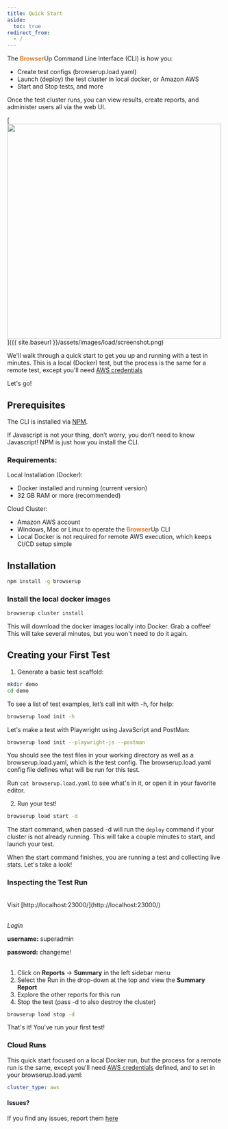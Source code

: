 ```yaml
---
title: Quick Start
aside:
  toc: true
redirect_from:
  - /
---
```


The <span style="font-weight: bold; color: #de792b;">Browser</span><span style="font-weight: bold; color: #6e6e6e;">Up</span> Command Line Interface (CLI)
is how you:

* Create test configs (browserup.load.yaml)
* Launch (deploy) the test cluster in local docker, or Amazon AWS
* Start and Stop tests, and more

Once the test cluster runs, you can view results, create reports, and administer users all via the web UI.

[<img src="{{ site.baseurl }}/assets/images/load/screenshot.png" width="500"/>]({{ site.baseurl }}/assets/images/load/screenshot.png)

We'll walk through a quick start to get you up and running with a test in minutes. This is a local (Docker) test,
but the process is the same for a remote test, except you'll need [AWS credentials](configuring-aws-credentials)

Let's go!

## Prerequisites

The CLI is installed via [NPM](https://docs.npmjs.com/downloading-and-installing-node-js-and-npm).

If Javascript is not your thing, don’t worry, you don’t need to know Javascript!
NPM is just how you install the CLI.

### Requirements:

Local Installation (Docker):
* Docker installed and running (current version)
* 32 GB RAM or more (recommended)

Cloud Cluster:
* Amazon AWS account
* Windows, Mac or Linux to operate the <span style="font-weight: bold; color: #de792b;">Browser</span><span style="font-weight: bold; color: #6e6e6e;">Up</span> CLI
* Local Docker is not required for remote AWS execution, which keeps CI/CD setup simple

## Installation

```bash
npm install -g browserup
```

### Install the local docker images

```bash
browserup cluster install
```

This will download the docker images locally into Docker.
Grab a coffee! This will take several minutes, but you won't need to do it again.


## Creating your First Test

1. Generate a basic test scaffold:

```bash
mkdir demo
cd demo
```

To see a list of test examples, let’s call init with -h, for help:

```bash
browserup load init -h
```

Let's make a test with Playwright using JavaScript and PostMan:

```bash
browserup load init --playwright-js --postman
```

You should see the test files in your working directory as well as a browserup.load.yaml, which is the test config.
The browserup.load.yaml config file defines what will be run for this test.

Run ```cat browserup.load.yaml``` to see what's in it, or open it in your favorite editor.

2. Run your test!

```bash
browserup load start -d
```

The start command, when passed -d will run the `deploy` command if your cluster is not already running.
This will take a couple minutes to start, and launch your test.

When the start command finishes, you are running a test and collecting live stats. Let's take a look!

### Inspecting the Test Run
<br>
Visit  [http://localhost:23000/](http://localhost:23000/)
<br>
<br>

*Login*

**username:** superadmin

**password:** changeme!
<br>
<br>
1. Click on **Reports** -> **Summary** in the left sidebar menu
2. Select the Run in the drop-down at the top and view the **Summary Report**
3. Explore the other reports for this run
4. Stop the test (pass -d to also destroy the cluster)

```bash
browserup load stop -d
```

That's it! You've run your first test!

### Cloud Runs

This quick start focused on a local Docker run, but the process for a
remote run is the same, except you'll need [AWS credentials](configuring-aws-credentials)
defined, and to set in your browserup.load.yaml:
```yaml
cluster_type: aws
```


#### Issues?

If you find any issues, report them [here](https://github.com/browserup/browserup-cli/issues)

